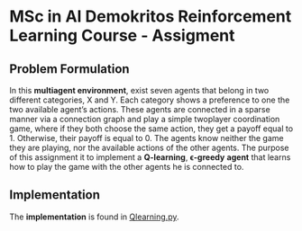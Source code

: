 # MSc in AI Demokritos Reinforcement Learning Course - Assigment

## Problem Formulation
In this **multiagent environment**, exist seven agents that belong in two different categories, X and Y. Each category shows a preference to one the two available agent’s actions. These agents are connected in a sparse manner via a connection graph and play a simple twoplayer coordination game, where if they both choose the same action, they get a payoff equal to 1. Otherwise, their payoff is equal to 0. The agents know neither the game they are playing, nor the available actions of the other agents. The purpose of this assignment it to implement a **Q-learning**, **ϵ-greedy** **agent** that learns how to play the game with the other agents he is connected to.

## Implementation
The **implementation** is found in [Qlearning.py].

[//]: # (These are reference links used in the body of this note and get stripped out when the markdown processor does its job. There is no need to format nicely because it shouldn't be seen. Thanks SO - http://stackoverflow.com/questions/4823468/store-comments-in-markdown-syntax)

[Qlearning.py]:
<https://github.com/tatiana-boura/MSc-in-AI-Demokritos-Reinforcement-Learning-Course/blob/master/Qlearning.py>
